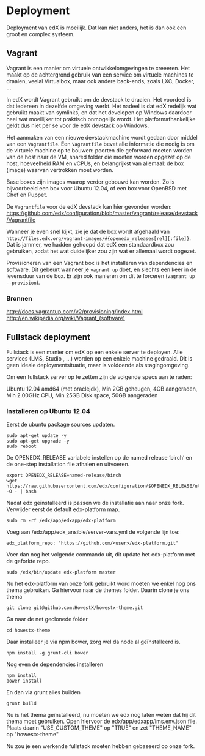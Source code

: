 # Deployment

Deployment van edX is moeilijk. Dat kan niet anders, het is dan ook een groot en complex systeem.

## Vagrant

Vagrant is een manier om virtuele ontwikkelomgevingen te creeeren. Het maakt op de achtergrond gebruik van een service om virtuele machines te draaien, veelal Virtualbox, maar ook andere back-ends, zoals LXC, Docker, ...

In edX wordt Vagrant gebruikt om de devstack te draaien. Het voordeel is dat iedereen in dezelfde omgeving werkt. Het nadeel is dat edX redelijk wat gebruikt maakt van symlinks, en dat het developen op Windows daardoor heel wat moeilijker tot praktisch onmogelijk wordt. Het platformafhankelijke geldt dus niet per se voor de edX devstack op Windows.

Het aanmaken van een nieuwe devstackmachine wordt gedaan door middel van een `Vagrantfile`. Een `Vagrantfile` bevat alle informatie die nodig is om de virtuele machine op te bouwen: poorten die geforward moeten worden van de host naar de VM, shared folder die moeten worden opgezet op de host, hoeveelheid RAM en vCPUs, en belangrijkst van allemaal: de box (image) waarvan vertrokken moet worden.

Base boxes zijn images waarop verder gebouwd kan worden. Zo is bijvoorbeeld een box voor Ubuntu 12.04, of een box voor OpenBSD met Chef en Puppet.

De `Vagrantfile` voor de edX devstack kan hier gevonden worden: https://github.com/edx/configuration/blob/master/vagrant/release/devstack/Vagrantfile

Wanneer je even snel kijkt, zie je dat de box wordt afgehaald van `http://files.edx.org/vagrant-images/#{openedx_releases[rel][:file]}`. Dat is jammer, we hadden gehoopd dat edX een standaardbox zou gebruiken, zodat het wat duidelijker zou zijn wat er allemaal wordt opgezet.

Provisioneren van een Vagrant box is het installeren van dependencies en software. Dit gebeurt wanneer je `vagrant up` doet, en slechts een keer in de levensduur van de box. Er zijn ook manieren om dit te forceren (`vagrant up --provision`).

### Bronnen

http://docs.vagrantup.com/v2/provisioning/index.html
http://en.wikipedia.org/wiki/Vagrant_(software)

## Fullstack deployment

Fullstack is een manier om edX op een enkele server te deployen. Alle services (LMS, Studio
, ...) worden op een enkele machine gedraaid. Dit is geen ideale deploymentsituatie, maar is voldoende als stagingomgeving.

Om een fullstack server op te zetten zijn de volgende specs aan te raden:

Ubuntu 12.04 amd64 (met oraclejdk),
Min 2GB geheugen, 4GB aangeraden,
Min 2.00GHz CPU,
Min 25GB Disk space, 50GB aangeraden

### Installeren op Ubuntu 12.04

Eerst de ubuntu package sources updaten.

    sudo apt-get update -y
    sudo apt-get upgrade -y
    sudo reboot
    
De OPENEDX_RELEASE variabele instellen op de named release ‘birch’ en de one-step installation file afhalen en uitvoeren.

    export OPENEDX_RELEASE=named-release/birch
    wget https://raw.githubusercontent.com/edx/configuration/$OPENEDX_RELEASE/util/install/vagrant.sh -O - | bash

Nadat edx geïnstalleerd is passen we de installatie aan naar onze fork.
Verwijder eerst de default edx-platform map.

    sudo rm -rf /edx/app/edxapp/edx-platform
    
Voeg aan /edx/app/edx_ansible/server-vars.yml de volgende lijn toe:

    edx_platform_repo: "https://github.com/<user>/edx-platform.git"
    
Voer dan nog het volgende commando uit, dit update het edx-platform met de geforkte repo.

    sudo /edx/bin/update edx-platform master

Nu het edx-platform van onze fork gebruikt word moeten we enkel nog ons thema gebruiken.
Ga hiervoor naar de themes folder.
Daarin clone je ons thema

    git clone git@github.com:HowestX/howestx-theme.git
    
Ga naar de net geclonede folder

    cd howestx-theme
    
Daar installeer je via npm bower, zorg wel da node al geïnstalleerd is.

    npm install -g grunt-cli bower
    
Nog even de dependencies installeren

    npm install
    bower install
    
En dan via grunt alles builden

    grunt build

Nu is het thema geïnstalleerd, nu moeten we edx nog laten weten dat hij dit thema moet gebruiken.
Open hiervoor de edx/app/edxapp/lms.env.json file. Plaats daarin "USE_CUSTOM_THEME" op "TRUE" en zet "THEME_NAME" op "howestx-theme"

Nu zou je een werkende fullstack moeten hebben gebaseerd op onze fork.
